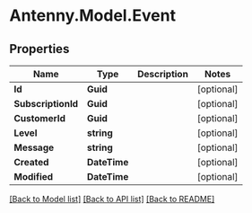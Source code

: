 # Antenny.Model.Event
## Properties

Name | Type | Description | Notes
------------ | ------------- | ------------- | -------------
**Id** | **Guid** |  | [optional] 
**SubscriptionId** | **Guid** |  | [optional] 
**CustomerId** | **Guid** |  | [optional] 
**Level** | **string** |  | [optional] 
**Message** | **string** |  | [optional] 
**Created** | **DateTime** |  | [optional] 
**Modified** | **DateTime** |  | [optional] 

[[Back to Model list]](../README.md#documentation-for-models) [[Back to API list]](../README.md#documentation-for-api-endpoints) [[Back to README]](../README.md)

